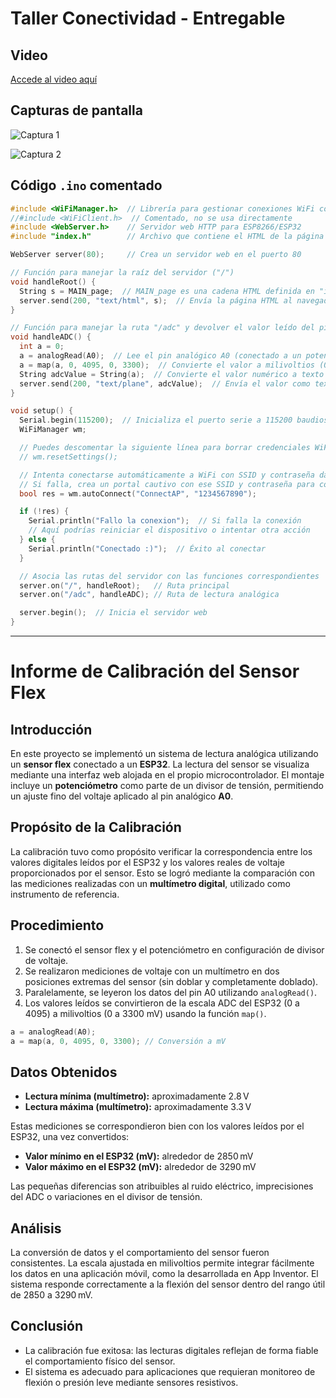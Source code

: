 
# Taller Conectividad - Entregable

## Video

[Accede al video aquí](https://drive.google.com/drive/folders/1kQbGcQggX_dJ9MZODlcUFFMYbY-TXhCq?usp=sharing)

## Capturas de pantalla

![Captura 1](Imagen%20de%20WhatsApp%202025-05-24%20a%20las%2015.18.52_fb74b193.jpg)

![Captura 2](Imagen%20de%20WhatsApp%202025-05-24%20a%20las%2015.19.21_865f6819.jpg)

## Código `.ino` comentado

```cpp
#include <WiFiManager.h>  // Librería para gestionar conexiones WiFi con portal cautivo
//#include <WiFiClient.h>  // Comentado, no se usa directamente
#include <WebServer.h>    // Servidor web HTTP para ESP8266/ESP32
#include "index.h"        // Archivo que contiene el HTML de la página principal

WebServer server(80);     // Crea un servidor web en el puerto 80

// Función para manejar la raíz del servidor ("/")
void handleRoot() {
  String s = MAIN_page;  // MAIN_page es una cadena HTML definida en "index.h"
  server.send(200, "text/html", s);  // Envía la página HTML al navegador
}

// Función para manejar la ruta "/adc" y devolver el valor leído del pin analógico
void handleADC() {
  int a = 0;
  a = analogRead(A0);  // Lee el pin analógico A0 (conectado a un potenciómetro)
  a = map(a, 0, 4095, 0, 3300);  // Convierte el valor a milivoltios (0–3300 mV)
  String adcValue = String(a);  // Convierte el valor numérico a texto
  server.send(200, "text/plane", adcValue);  // Envía el valor como texto plano al cliente
}

void setup() {
  Serial.begin(115200);  // Inicializa el puerto serie a 115200 baudios para depuración
  WiFiManager wm;

  // Puedes descomentar la siguiente línea para borrar credenciales WiFi previas
  // wm.resetSettings();

  // Intenta conectarse automáticamente a WiFi con SSID y contraseña dados
  // Si falla, crea un portal cautivo con ese SSID y contraseña para configuración manual
  bool res = wm.autoConnect("ConnectAP", "1234567890");

  if (!res) {
    Serial.println("Fallo la conexion");  // Si falla la conexión
    // Aquí podrías reiniciar el dispositivo o intentar otra acción
  } else {
    Serial.println("Conectado :)");  // Éxito al conectar
  }

  // Asocia las rutas del servidor con las funciones correspondientes
  server.on("/", handleRoot);   // Ruta principal
  server.on("/adc", handleADC); // Ruta de lectura analógica

  server.begin();  // Inicia el servidor web
}
```

---

# Informe de Calibración del Sensor Flex

## Introducción

En este proyecto se implementó un sistema de lectura analógica utilizando un **sensor flex** conectado a un **ESP32**. La lectura del sensor se visualiza mediante una interfaz web alojada en el propio microcontrolador. El montaje incluye un **potenciómetro** como parte de un divisor de tensión, permitiendo un ajuste fino del voltaje aplicado al pin analógico **A0**.

## Propósito de la Calibración

La calibración tuvo como propósito verificar la correspondencia entre los valores digitales leídos por el ESP32 y los valores reales de voltaje proporcionados por el sensor. Esto se logró mediante la comparación con las mediciones realizadas con un **multímetro digital**, utilizado como instrumento de referencia.

## Procedimiento

1. Se conectó el sensor flex y el potenciómetro en configuración de divisor de voltaje.
2. Se realizaron mediciones de voltaje con un multímetro en dos posiciones extremas del sensor (sin doblar y completamente doblado).
3. Paralelamente, se leyeron los datos del pin A0 utilizando `analogRead()`.
4. Los valores leídos se convirtieron de la escala ADC del ESP32 (0 a 4095) a milivoltios (0 a 3300 mV) usando la función `map()`.

```cpp
a = analogRead(A0);
a = map(a, 0, 4095, 0, 3300); // Conversión a mV
```

## Datos Obtenidos

- **Lectura mínima (multímetro):** aproximadamente 2.8 V  
- **Lectura máxima (multímetro):** aproximadamente 3.3 V

Estas mediciones se correspondieron bien con los valores leídos por el ESP32, una vez convertidos:

- **Valor mínimo en el ESP32 (mV):** alrededor de 2850 mV  
- **Valor máximo en el ESP32 (mV):** alrededor de 3290 mV

Las pequeñas diferencias son atribuibles al ruido eléctrico, imprecisiones del ADC o variaciones en el divisor de tensión.

## Análisis

La conversión de datos y el comportamiento del sensor fueron consistentes. La escala ajustada en milivoltios permite integrar fácilmente los datos en una aplicación móvil, como la desarrollada en App Inventor. El sistema responde correctamente a la flexión del sensor dentro del rango útil de 2850 a 3290 mV.

## Conclusión

- La calibración fue exitosa: las lecturas digitales reflejan de forma fiable el comportamiento físico del sensor.
- El sistema es adecuado para aplicaciones que requieran monitoreo de flexión o presión leve mediante sensores resistivos.
